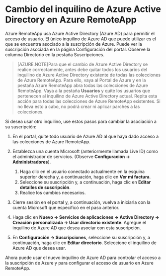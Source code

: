 
<properties
    pageTitle="Cambio del inquilino de Azure Active Directory en Azure RemoteApp"
    description="Obtenga información sobre cómo cambiar el inquilino de Azure Active Directory asociado con Azure RemoteApp"
    services="remoteapp"
	documentationCenter="" 
    authors="lizap"
    manager="mbaldwin" />

<tags
    ms.service="remoteapp"
    ms.workload="compute"
    ms.tgt_pltfrm="na"
    ms.devlang="na"
    ms.topic="article"
    ms.date="06/24/2015"
    ms.author="elizapo" />



# Cambio del inquilino de Azure Active Directory en Azure RemoteApp

Azure RemoteApp usa Azure Active Directory (Azure AD) para permitir el acceso de usuario. El único inquilino de Azure AD que puede utilizar es el que se encuentra asociado a la suscripción de Azure. Puede ver la suscripción asociada en la página Configuración del portal. Observe la columna Directorio en la pestaña Suscripciones.

> [AZURE.NOTE]Para que el cambio de Azure Active Directory se realice correctamente, antes debe quitar todos los usuarios del inquilino de Azure Active Directory existente de todas las colecciones de Azure RemoteApp. Para ello, vaya al Portal de Azure y en la pestaña Azure RemoteApp abra todas las colecciones de Azure RemoteApp. Vaya a la pestaña **Usuarios** y quite los usuarios que pertenecen al inquilino de Azure Active Directory actual. Repita esta acción para todas las colecciones de Azure RemoteApp existentes. Si no lleva esto a cabo, no podrá crear ni aplicar parches a las colecciones.

Si desea usar otro inquilino, use estos pasos para cambiar la asociación a su suscripción:

1. En el portal, quite todo usuario de Azure AD al que haya dado acceso a las colecciones de Azure RemoteApp.


2. Establezca una cuenta Microsoft (anteriormente llamada Live ID) como el administrador de servicios. (Observe **Configuración -> Administradores**).
	1. Haga clic en el usuario conectado actualmente en la esquina superior derecha y, a continuación, haga clic en **Ver mi factura**.
	2. Seleccione su suscripción y, a continuación, haga clic en **Editar detalles de suscripción**.
	3. Realice los cambios necesarios.



3. Cierre sesión en el portal y, a continuación, vuelva a iniciarla con la cuenta Microsoft que especificó en el paso anterior.


4. Haga clic en **Nuevo -> Servicios de aplicaciones -> Active Directory -> Creación personalizada -> Usar directorio existente**. Agregue el inquilino de Azure AD que desea asociar con esta suscripción.


5. En **Configuración -> Suscripciones**, seleccione su suscripción y, a continuación, haga clic en **Editar directorio**. Seleccione el inquilino de Azure AD que desea usar.



Ahora puede usar el nuevo inquilino de Azure AD para controlar el acceso a la suscripción de Azure y para configurar el acceso de usuario en Azure RemoteApp.

<!---HONumber=August15_HO6-->